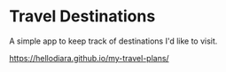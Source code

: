 # Travel Destinations

A simple app to keep track of destinations I'd like to visit.

https://hellodiara.github.io/my-travel-plans/
